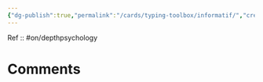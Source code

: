```yaml
---
{"dg-publish":true,"permalink":"/cards/typing-toolbox/informatif/","created":"2023-04-03T15:14:33.409+02:00","updated":"2023-04-08T13:30:04.511+02:00"}
---
```


Ref :: 
#on/depthpsychology 

# Comments 
<script src="https://utteranc.es/client.js"
        repo="Heart4sides/Comment_Section"
        issue-term="pathname"
        theme="gruvbox-dark"
        crossorigin="anonymous"
        async>
</script>